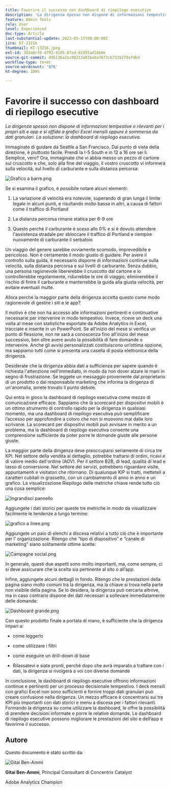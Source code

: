 ```yaml
---
title: Favorire il successo con dashboard di riepilogo esecutive
description: 'La dirigenza spesso non dispone di informazioni tempestive e rilevanti per i propri siti e app e si affida a grafici Excel mensili oppure è sommersa da dati granulari. La soluzione: la dashboard di riepilogo esecutiva.'
feature: Admin Tools
role: User
level: Experienced
doc-type: Article
last-substantial-update: 2023-05-15T00:00:00Z
jira: KT-13216
thumbnail: KT-13216.jpeg
exl-id: 393a0cf0-d793-4185-87ed-81955ad10b0e
source-git-commit: d95136a21c08312a81baba7673cb7135270af4bd
workflow-type: tm+mt
source-wordcount: '876'
ht-degree: 100%

---
```


# Favorire il successo con dashboard di riepilogo esecutive

_La dirigenza spesso non dispone di informazioni tempestive e rilevanti per i propri siti e app e si affida a grafici Excel mensili oppure è sommersa da dati granulari. La soluzione: la dashboard di riepilogo esecutiva._

Immaginate di guidare da Seattle a San Francisco. Dal punto di vista della direzione, è piuttosto facile. Prendi la I-5 South e in 12 a 16 ore sei lì. Semplice, vero? Ora, immaginate che vi abbia messo un pezzo di cartone sul cruscotto e che, solo alla fine del 
viaggio, il vostro cruscotto vi informerà sulla velocità, sul livello di carburante e sulla distanza percorsa:

![Grafico a barre.png](assets/bar-graph.png)

Se si esamina il grafico, è possibile notare alcuni elementi:

1. La variazione di velocità era notevole, superando di gran lunga il limite legale in alcuni punti, e risultando molto bassa in altri, a causa di fattori come il traffico di Portland

1. La distanza percorsa rimane statica per 6-9 ore

1. Questo perché il carburante è sceso allo 0% e si è dovuto attendere l&#39;assistenza stradale per sbloccare il traffico di Portland e riempire nuovamente di carburante il serbatoio

Un viaggio del genere sarebbe ovviamente scomodo, imprevedibile e pericoloso. Non è certamente il modo giusto di guidare. Per avere il controllo sulla guida, è necessario disporre di informazioni continue sulla velocità, sulla distanza percorsa e sui livelli di carburante. Senza dubbio, una persona ragionevole libererebbe il cruscotto dal cartone e lo controllerebbe regolarmente, ridurrebbe le ore di viaggio, eliminerebbe il rischio di finire il carburante e manterrebbe la guida alla giusta velocità, per evitare eventuali multe.

Allora perché la maggior parte della dirigenza accetta questo come modo ragionevole di gestire i siti e le app?

Il motivo è che non ha accesso alle informazioni pertinenti e continuative necessarie per intervenire in modo tempestivo. Invece, riceve un deck una volta al mese con statistiche esportate da Adobe Analytics in Excel, tracciate e inserite in un PowerPoint. Se all&#39;inizio del mese si verifica un punto di flessione, non ne sarà a conoscenza fino all&#39;inizio del mese successivo, ben oltre avere avuto la possibilità di fare domande o intervenire. Anche gli avvisi personalizzati costituiscono un’ottima opzione, ma sappiamo tutti come si presenta una casella di posta elettronica della dirigenza.

Desiderate che la dirigenza abbia dati a sufficienza per sapere quando è richiesta l&#39;attenzione nell&#39;immediato, in modo da non dover alzare le mani in segno di frustrazione. Se leggete un messaggio proveniente dal proprietario di un prodotto o dal responsabile marketing che informa la dirigenza di un&#39;anomalia, avrete trovato il punto debole.

Qui entra in gioco la dashboard di riepilogo esecutiva come mezzo di comunicazione efficace. Sappiamo che la scorecard per dispositivi mobili è un ottimo strumento di controllo rapido per la dirigenza in qualsiasi momento, ma una dashboard di riepilogo esecutiva può semplificare l’accesso per approfondire a coloro che non si muovono mai dalle loro scrivanie. La scorecard per dispositivi mobili può avvisare in merito a un problema, ma la dashboard di riepilogo esecutiva consente una comprensione sufficiente da poter porre le domande giuste alle persone giuste.

La maggior parte della dirigenza deve preoccuparsi seriamente di circa tre KPI. Nel settore della vendita al dettaglio, potrebbe trattarsi di ordini, ricavi e di valore medio dell&#39;ordine (AOV). Per il settore B2B, di lead, qualità di lead e tasso di conversione. Nel settore dei servizi, potrebbero riguardare visite, appuntamenti e visitatori che ritornano. Di qualunque KIP si tratti, metteteli a caratteri cubitali in grassetto, con un cambiamento di anno in anno e un grafico. La visualizzazione Riepilogo delle metriche chiave rende tutto ciò una cosa semplice:

![Ingrandisci pannello](assets/zoom-in-panel.png)

Aggiungete i dati storici per queste tre metriche in modo da visualizzare facilmente le tendenze a lungo termine:

![grafico a linee.png](assets/line-graph.png)

Aggiungete un paio di elenchi a discesa relativi a tutto ciò che è importante per l’ organizzazione. Ritengo che “tipo di dispositivo” e “canale di marketing” siano solitamente ottime scelte:

![Campagne social.png](assets/social-campaigns.png)

In generale, questi due aspetti sono molto importanti, ma, come sempre, ci si deve assicurare che la scelta sia pertinente al sito o all’app.

Infine, aggiungete alcuni dettagli in fondo. Ritengo che le prestazioni della pagina siano molto comuni tra la dirigenza, ma la chiave si trova nella parte non visibile della pagina. Se lo desidera, la dirigenza può cercarla altrove, ma in caso contrario dispone dei dati necessari a sollevare immediatamente delle domande:

![Dashboard grande.png](assets/large-dashboard.png)

Con questo prodotto finale a portata di mano, è sufficiente che la dirigenza impari a:

- come leggerlo

- come utilizzare i filtri

- come eseguire un drill-down di base

- Rilassatevi e siate pronti, perché dopo che avrà imparato a trattare con i dati, la dirigenza si rivolgerà a voi con diverse domande

In conclusione, le dashboard di riepilogo esecutive offrono informazioni continue e pertinenti per un processo decisionale tempestivo. I deck mensili con grafici Excel non sono sufficienti e fornire troppi dati granulari può creare confusione nella dirigenza. Un mezzo efficace è concentrarsi sui tre KPI più importanti con dati storici e menu a discesa per i fattori rilevanti. Formando
la dirigenza su come utilizzare la dashboard, le offre la possibilità di prendere decisioni informate e porre le relative domande. Le dashboard di riepilogo esecutive possono migliorare le prestazioni del sito e dell’app e favorirne il successo.

## Autore

Questo documento è stato scritto da:

![Gitai Ben-Ammi](assets/gitai-ben-ammi.png)

**Gitai Ben-Ammi**, Principal Consultant di Concentrix Catalyst

Adobe Analytics Champion
